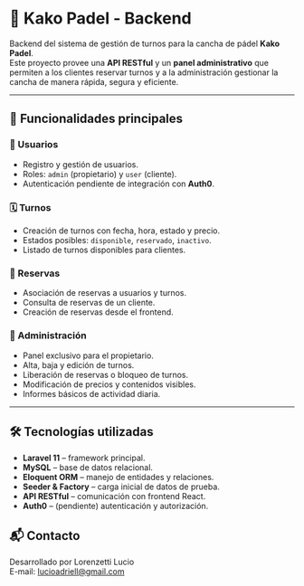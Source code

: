 # 🏓 Kako Padel - Backend

Backend del sistema de gestión de turnos para la cancha de pádel **Kako Padel**.  
Este proyecto provee una **API RESTful** y un **panel administrativo** que permiten a los clientes reservar turnos y a la administración gestionar la cancha de manera rápida, segura y eficiente.

---

## 📌 Funcionalidades principales

### 👥 Usuarios
- Registro y gestión de usuarios.
- Roles: `admin` (propietario) y `user` (cliente).
- Autenticación pendiente de integración con **Auth0**.

### 🗓️ Turnos
- Creación de turnos con fecha, hora, estado y precio.
- Estados posibles: `disponible`, `reservado`, `inactivo`.
- Listado de turnos disponibles para clientes.

### 📑 Reservas
- Asociación de reservas a usuarios y turnos.
- Consulta de reservas de un cliente.
- Creación de reservas desde el frontend.

### 🔧 Administración
- Panel exclusivo para el propietario.
- Alta, baja y edición de turnos.
- Liberación de reservas o bloqueo de turnos.
- Modificación de precios y contenidos visibles.
- Informes básicos de actividad diaria.

---

## 🛠️ Tecnologías utilizadas
- **Laravel 11** – framework principal.
- **MySQL** – base de datos relacional.
- **Eloquent ORM** – manejo de entidades y relaciones.
- **Seeder & Factory** – carga inicial de datos de prueba.
- **API RESTful** – comunicación con frontend React.
- **Auth0** – (pendiente) autenticación y autorización.


## 📬 Contacto
Desarrollado por Lorenzetti Lucio  
E-mail: lucioadriell@gmail.com
